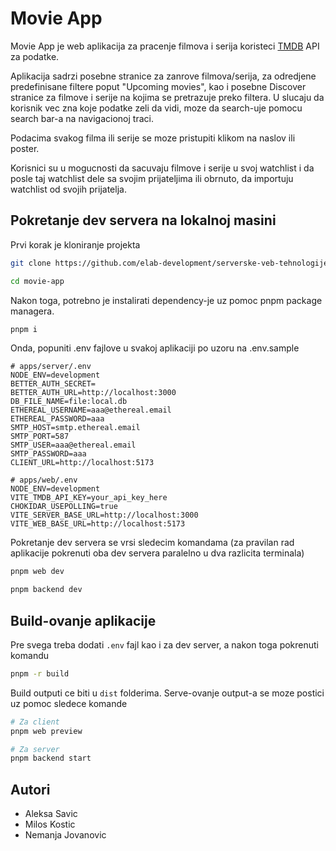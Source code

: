 # Movie App

Movie App je web aplikacija za pracenje filmova i serija koristeci
[TMDB](https://www.themoviedb.org) API za podatke.

Aplikacija sadrzi posebne stranice za zanrove filmova/serija, za odredjene predefinisane filtere poput "Upcoming movies", kao i posebne Discover stranice za filmove i serije na kojima se pretrazuje preko filtera.
U slucaju da korisnik vec zna koje podatke zeli da vidi, moze da search-uje pomocu search bar-a na navigacionoj traci.

Podacima svakog filma ili serije se moze pristupiti klikom na naslov ili poster.

Korisnici su u mogucnosti da sacuvaju filmove i serije u svoj watchlist i da posle taj watchlist dele sa svojim prijateljima ili obrnuto, da importuju watchlist od svojih prijatelja.

## Pokretanje dev servera na lokalnoj masini

Prvi korak je kloniranje projekta

```bash
git clone https://github.com/elab-development/serverske-veb-tehnologije-2024-25-steh-2022-0051-pracenje-filmova.git movie-app

cd movie-app
```

Nakon toga, potrebno je instalirati dependency-je uz pomoc pnpm package managera.

```bash
pnpm i
```

Onda, popuniti .env fajlove u svakoj aplikaciji po uzoru na .env.sample

```shell
# apps/server/.env
NODE_ENV=development
BETTER_AUTH_SECRET=
BETTER_AUTH_URL=http://localhost:3000
DB_FILE_NAME=file:local.db
ETHEREAL_USERNAME=aaa@ethereal.email
ETHEREAL_PASSWORD=aaa
SMTP_HOST=smtp.ethereal.email
SMTP_PORT=587
SMTP_USER=aaa@ethereal.email
SMTP_PASSWORD=aaa
CLIENT_URL=http://localhost:5173
```

```shell
# apps/web/.env
NODE_ENV=development
VITE_TMDB_API_KEY=your_api_key_here
CHOKIDAR_USEPOLLING=true
VITE_SERVER_BASE_URL=http://localhost:3000
VITE_WEB_BASE_URL=http://localhost:5173
```

Pokretanje dev servera se vrsi sledecim komandama (za pravilan rad aplikacije pokrenuti oba dev servera paralelno u dva razlicita terminala)

```bash
pnpm web dev
```

```bash
pnpm backend dev
```

## Build-ovanje aplikacije

Pre svega treba dodati `.env` fajl kao i za dev server, a nakon toga pokrenuti komandu

```bash
pnpm -r build
```

Build outputi ce biti u `dist` folderima. Serve-ovanje output-a se moze postici uz pomoc sledece komande

```bash
# Za client
pnpm web preview
```

```bash
# Za server
pnpm backend start
```

## Autori

- Aleksa Savic
- Milos Kostic
- Nemanja Jovanovic
